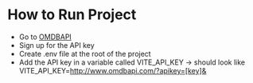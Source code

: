 # How to Run Project

- Go to [OMDBAPI](http://www.omdbapi.com/apikey.aspx)
- Sign up for the API key
- Create .env file at the root of the project
- Add the API key in a variable called VITE_API_KEY -> should look like VITE_API_KEY=http://www.omdbapi.com/?apikey=[key]&
